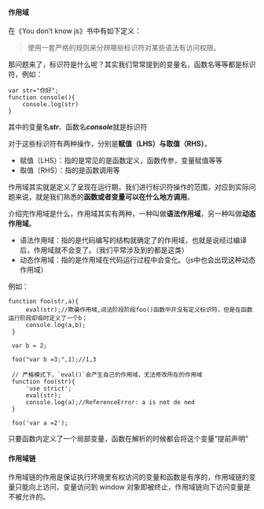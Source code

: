 #### 作用域
在《You don’t know js》书中有如下定义：
> 使用一套严格的规则来分辨哪些标识符对某些语法有访问权限。


那问题来了，标识符是什么呢？其实我们常常提到的变量名，函数名等等都是标识符，例如：

```
var str="你好";
function console(){
	console.log(str)
}

```
其中的变量名***str***、函数名***console***就是标识符


对于这些标识符有两种操作，分别是**赋值（LHS）**与**取值（RHS）**。


* 赋值（LHS）：指的是常见的是函数定义，函数传参，变量赋值等等
* 取值（RHS）：指的是函数调用等

作用域其实就是定义了呈现在运行期，我们进行标识符操作的范围，对应到实际问题来说，就是我们熟悉的**函数或者变量可以在什么地方调用**。

介绍完作用域是什么，作用域其实有两种，一种叫做**语法作用域**，另一种叫做**动态作用域**。


* 语法作用域：指的是代码编写的结构就确定了的作用域，也就是说经过编译后，作用域就不会变了。（我们平常涉及到的都是这类）
* 动态作用域：指的是作用域在代码运行过程中会变化。（js中也会出现这种动态作用域）

例如：

```
function foo(str,a){
     eval(str);//欺骗作用域,词法阶段阶段foo()函数中并没有定义标识符，但是在函数运行阶段却临时定义了一个b；
     console.log(a,b);
 }
 
 var b = 2;
 
 foo("var b =3;",1);//1,3

 // 严格模式下，`eval()`会产生自己的作用域，无法修改所在的作用域
 function foo(str){
     'use strict';
     eval(str);
     console.log(a);//ReferenceError: a is not de ned
 }
 
 foo('var a =2');
```


只要函数内定义了一个局部变量，函数在解析的时候都会将这个变量“提前声明”
#### 作用域链
作用域链的作用是保证执行环境里有权访问的变量和函数是有序的，作用域链的变量只能向上访问，变量访问到 window 对象即被终止，作用域链向下访问变量是不被允许的。